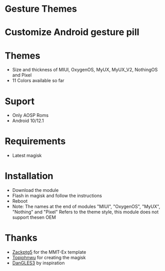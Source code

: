 #              Gesture Themes

# Customize Android gesture pill

# Themes
- Size and thickness of MIUI, OxygenOS, MyUX, MyUX_V2, NothingOS and Pixel
- 11 Colors available so far

# Suport 
- Only AOSP Roms 
- Android 10/12.1
 
# Requirements
- Latest magisk

# Installation
- Download the module 
- Flash in magisk and follow the instructions
- Reboot
- Note: The names at the end of modules "MIUI", "OxygenOS", "MyUX", "Nothing" and "Pixel" Refers to the theme style, this module does not support thesen OEM  

# Thanks
- [Zackptg5](https://github.com/Zackptg5) for the MMT-Ex template
- [Topjohnwu](https://github.com/topjohnwu) for creating the magisk
- [DanGLES3](https://github.com/DanGLES3) by inspiration

